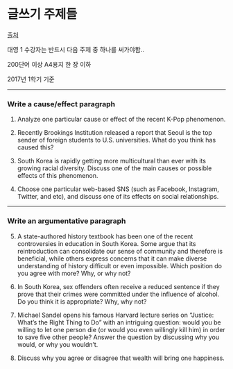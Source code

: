 글쓰기 주제들
===

[출처](http://cep.snu.ac.kr/cepwc/class_ce1/writing_objective.html)

대영 1 수강자는 반드시 다음 주제 중 하나를 써가야함..

200단어 이상 A4용지 한 장 이하

2017년 1학기 기준

---

### Write a cause/effect paragraph

1. Analyze one particular cause or effect of the recent K-Pop phenomenon.

2. Recently Brookings Institution released a report that Seoul is the top sender of foreign students to U.S. universities. What do you think has caused this?

3. South Korea is rapidly getting more multicultural than ever with its growing racial diversity. Discuss one of the main causes or possible effects of this phenomenon. 

4. Choose one particular web-based SNS (such as Facebook, Instagram, Twitter, and etc), and discuss one of its effects on social relationships.

---

### Write an argumentative paragraph

5. A state-authored history textbook has been one of the recent controversies in education in South Korea. Some argue that its reintroduction can consolidate our sense of community and therefore is beneficial, while others express concerns that it can make diverse understanding of history difficult or even impossible. Which position do you agree with more? Why, or why not?

6. In South Korea, sex offenders often receive a reduced sentence if they prove that their crimes were committed under the influence of alcohol. Do you think it is appropriate? Why, why not?

7. Michael Sandel opens his famous Harvard lecture series on “Justice: What’s the Right Thing to Do” with an intriguing question: would you be willing to let one person die (or would you even willingly kill him) in order to save five other people? Answer the question by discussing why you would, or why you wouldn’t.

8. Discuss why you agree or disagree that wealth will bring one happiness.
